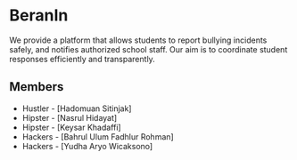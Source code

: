 # BeranIn

We provide a platform that allows students to report bullying incidents safely, and notifies authorized school staff. Our aim is to coordinate student responses efficiently and transparently.

## Members
- Hustler - [Hadomuan Sitinjak]
- Hipster - [Nasrul Hidayat]
- Hipster - [Keysar Khadaffi]
- Hackers - [Bahrul Ulum Fadhlur Rohman]
- Hackers - [Yudha Aryo Wicaksono]
